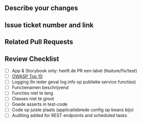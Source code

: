## Describe your changes

## Issue ticket number and link

## Related Pull Requests

## Review Checklist
- [ ] App & Storybook only: heeft de PR een label (feature/fix/test)
- [ ] [OWASP Top 10](https://owasp.org/www-project-top-ten/)
- [ ] Logging (In ieder geval log info op publieke service functies)
- [ ] Functienamen beschrijvend
- [ ] Functies niet te lang
- [ ] Classes niet te groot
- [ ] Goede asserts in test-code
- [ ] Code op juiste plaats (applicatiebrede config op beans bijv)
- [ ] Auditing added for REST endpoints and scheduled tasks
